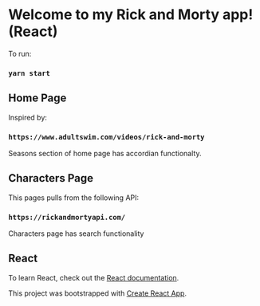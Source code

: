 # Welcome to my Rick and Morty app! (React)

To run:
### `yarn start`

## Home Page
Inspired by:

### `https://www.adultswim.com/videos/rick-and-morty`

Seasons section of home page has accordian functionalty.


## Characters Page
This pages pulls from the following API:

### `https://rickandmortyapi.com/`

Characters page has search functionality

## React
To learn React, check out the [React documentation](https://reactjs.org/).

This project was bootstrapped with [Create React App](https://github.com/facebook/create-react-app).